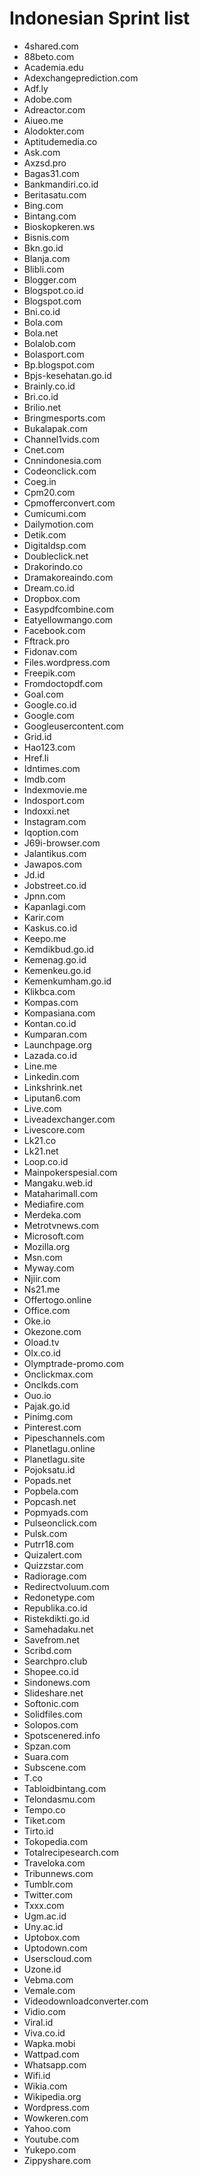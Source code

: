 # Indonesian Sprint list

- 4shared.com
- 88beto.com
- Academia.edu
- Adexchangeprediction.com
- Adf.ly
- Adobe.com
- Adreactor.com
- Aiueo.me
- Alodokter.com
- Aptitudemedia.co
- Ask.com
- Axzsd.pro
- Bagas31.com
- Bankmandiri.co.id
- Beritasatu.com
- Bing.com
- Bintang.com
- Bioskopkeren.ws
- Bisnis.com
- Bkn.go.id
- Blanja.com
- Blibli.com
- Blogger.com
- Blogspot.co.id
- Blogspot.com
- Bni.co.id
- Bola.com
- Bola.net
- Bolalob.com
- Bolasport.com
- Bp.blogspot.com
- Bpjs-kesehatan.go.id
- Brainly.co.id
- Bri.co.id
- Brilio.net
- Bringmesports.com
- Bukalapak.com
- Channel1vids.com
- Cnet.com
- Cnnindonesia.com
- Codeonclick.com
- Coeg.in
- Cpm20.com
- Cpmofferconvert.com
- Cumicumi.com
- Dailymotion.com
- Detik.com
- Digitaldsp.com
- Doubleclick.net
- Drakorindo.co
- Dramakoreaindo.com
- Dream.co.id
- Dropbox.com
- Easypdfcombine.com
- Eatyellowmango.com
- Facebook.com
- Fftrack.pro
- Fidonav.com
- Files.wordpress.com
- Freepik.com
- Fromdoctopdf.com
- Goal.com
- Google.co.id
- Google.com
- Googleusercontent.com
- Grid.id
- Hao123.com
- Href.li
- Idntimes.com
- Imdb.com
- Indexmovie.me
- Indosport.com
- Indoxxi.net
- Instagram.com
- Iqoption.com
- J69i-browser.com
- Jalantikus.com
- Jawapos.com
- Jd.id
- Jobstreet.co.id
- Jpnn.com
- Kapanlagi.com
- Karir.com
- Kaskus.co.id
- Keepo.me
- Kemdikbud.go.id
- Kemenag.go.id
- Kemenkeu.go.id
- Kemenkumham.go.id
- Klikbca.com
- Kompas.com
- Kompasiana.com
- Kontan.co.id
- Kumparan.com
- Launchpage.org
- Lazada.co.id
- Line.me
- Linkedin.com
- Linkshrink.net
- Liputan6.com
- Live.com
- Liveadexchanger.com
- Livescore.com
- Lk21.co
- Lk21.net
- Loop.co.id
- Mainpokerspesial.com
- Mangaku.web.id
- Mataharimall.com
- Mediafire.com
- Merdeka.com
- Metrotvnews.com
- Microsoft.com
- Mozilla.org
- Msn.com
- Myway.com
- Njiir.com
- Ns21.me
- Offertogo.online
- Office.com
- Oke.io
- Okezone.com
- Oload.tv
- Olx.co.id
- Olymptrade-promo.com
- Onclickmax.com
- Onclkds.com
- Ouo.io
- Pajak.go.id
- Pinimg.com
- Pinterest.com
- Pipeschannels.com
- Planetlagu.online
- Planetlagu.site
- Pojoksatu.id
- Popads.net
- Popbela.com
- Popcash.net
- Popmyads.com
- Pulseonclick.com
- Pulsk.com
- Putrr18.com
- Quizalert.com
- Quizzstar.com
- Radiorage.com
- Redirectvoluum.com
- Redonetype.com
- Republika.co.id
- Ristekdikti.go.id
- Samehadaku.net
- Savefrom.net
- Scribd.com
- Searchpro.club
- Shopee.co.id
- Sindonews.com
- Slideshare.net
- Softonic.com
- Solidfiles.com
- Solopos.com
- Spotscenered.info
- Spzan.com
- Suara.com
- Subscene.com
- T.co
- Tabloidbintang.com
- Telondasmu.com
- Tempo.co
- Tiket.com
- Tirto.id
- Tokopedia.com
- Totalrecipesearch.com
- Traveloka.com
- Tribunnews.com
- Tumblr.com
- Twitter.com
- Txxx.com
- Ugm.ac.id
- Uny.ac.id
- Uptobox.com
- Uptodown.com
- Userscloud.com
- Uzone.id
- Vebma.com
- Vemale.com
- Videodownloadconverter.com
- Vidio.com
- Viral.id
- Viva.co.id
- Wapka.mobi
- Wattpad.com
- Whatsapp.com
- Wifi.id
- Wikia.com
- Wikipedia.org
- Wordpress.com
- Wowkeren.com
- Yahoo.com
- Youtube.com
- Yukepo.com
- Zippyshare.com
